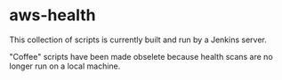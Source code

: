 # aws-health
<p>This collection of scripts is currently built and run by a Jenkins server.</p>
<p>"Coffee" scripts have been made obselete because health scans are no longer run on a local machine.</p>
